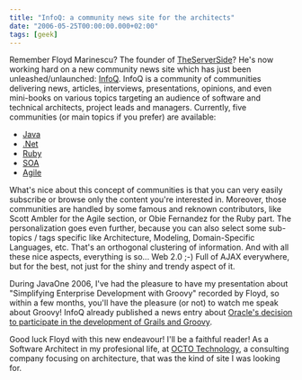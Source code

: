 ```yaml
---
title: "InfoQ: a community news site for the architects"
date: "2006-05-25T00:00:00.000+02:00"
tags: [geek]
---
```


Remember Floyd Marinescu? The founder of [TheServerSide](http://www.theserverside.com/)? He's now working hard on a new community news site which has just been unleashed/unlaunched: [InfoQ](http://www.infoq.com/). InfoQ is a community of communities delivering news, articles, interviews, presentations, opinions, and even mini-books on various topics targeting an audience of software and technical architects, project leads and managers. Currently, five communities (or main topics if you prefer) are available:

*   [Java](http://java.infoq.com/)
*   [.Net](http://dotnet.infoq.com/)
*   [Ruby](http://ruby.infoq.com/)
*   [SOA](http://soa.infoq.com/)
*   [Agile](http://agile.infoq.com/)

What's nice about this concept of communities is that you can very easily subscribe or browse only the content you're interested in. Moreover, those communities are handled by some famous and reknown contributors, like Scott Ambler for the Agile section, or Obie Fernandez for the Ruby part. The personalization goes even further, because you can also select some sub-topics / tags specific like Architecture, Modeling, Domain-Specific Languages, etc. That's an orthogonal clustering of information. And with all these nice aspects, everything is so... Web 2.0 ;-) Full of AJAX everywhere, but for the best, not just for the shiny and trendy aspect of it.

During JavaOne 2006, I've had the pleasure to have my presentation about "Simplifying Enterprise Development with Groovy" recorded by Floyd, so within a few months, you'll have the pleasure (or not) to watch me speak about Groovy! InfoQ already published a news entry about [Oracle's decision to participate in the development of Grails and Groovy](http://www.infoq.com/news/Oracle-helps-Groovy-and-Grails).

Good luck Floyd with this new endeavour! I'll be a faithful reader! As a Software Architect in my profesional life, at [OCTO Technology](http://www.octo.com/), a consulting company focusing on architecture, that was the kind of site I was looking for.